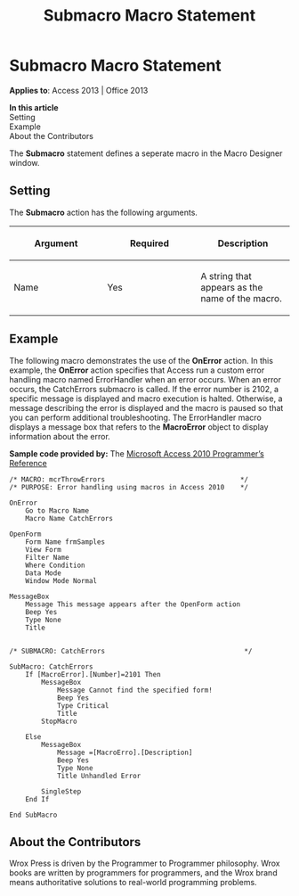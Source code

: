 ﻿---
title: Submacro Macro Statement
TOCTitle: Submacro Macro Statement
ms:assetid: fb580c19-52cd-c0bd-9117-4fa721eead6b
ms:mtpsurl: https://msdn.microsoft.com/en-us/library/Ff837173(v=office.15)
ms:contentKeyID: 48548867
ms.date: 09/18/2015
mtps_version: v=office.15
---

# Submacro Macro Statement


**Applies to**: Access 2013 | Office 2013

**In this article**  
Setting  
Example  
About the Contributors  

The **Submacro** statement defines a seperate macro in the Macro Designer window.

## Setting

The **Submacro** action has the following arguments.

<table>
<colgroup>
<col style="width: 33%" />
<col style="width: 33%" />
<col style="width: 33%" />
</colgroup>
<thead>
<tr class="header">
<th><p>Argument</p></th>
<th><p>Required</p></th>
<th><p>Description</p></th>
</tr>
</thead>
<tbody>
<tr class="odd">
<td><p>Name</p></td>
<td><p>Yes</p></td>
<td><p>A string that appears as the name of the macro.</p></td>
</tr>
</tbody>
</table>


## Example

The following macro demonstrates the use of the **OnError** action. In this example, the **OnError** action specifies that Access run a custom error handling macro named ErrorHandler when an error occurs. When an error occurs, the CatchErrors submacro is called. If the error number is 2102, a specific message is displayed and macro execution is halted. Otherwise, a message describing the error is displayed and the macro is paused so that you can perform additional troubleshooting. The ErrorHandler macro displays a message box that refers to the **MacroError** object to display information about the error.

**Sample code provided by:** The [Microsoft Access 2010 Programmer’s Reference](http://www.wrox.com/wileycda/wroxtitle/access-2010-programmer-s-reference.productcd-0470591668.html)

    /* MACRO: mcrThrowErrors                                  */
    /* PURPOSE: Error handling using macros in Access 2010    */
    
    OnError
        Go to Macro Name
        Macro Name CatchErrors
    
    OpenForm 
        Form Name frmSamples
        View Form
        Filter Name
        Where Condition
        Data Mode
        Window Mode Normal
    
    MessageBox 
        Message This message appears after the OpenForm action
        Beep Yes
        Type None
        Title
    
    
    /* SUBMACRO: CatchErrors                                   */
    
    SubMacro: CatchErrors
        If [MacroError].[Number]=2101 Then
            MessageBox
                Message Cannot find the specified form!
                Beep Yes
                Type Critical
                Title
            StopMacro
    
        Else
            MessageBox
                Message =[MacroErro].[Description]
                Beep Yes
                Type None
                Title Unhandled Error
    
            SingleStep
        End If
    
    End SubMacro

## About the Contributors

Wrox Press is driven by the Programmer to Programmer philosophy. Wrox books are written by programmers for programmers, and the Wrox brand means authoritative solutions to real-world programming problems.

